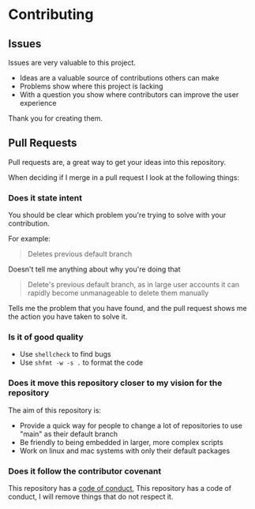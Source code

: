 # Contributing

## Issues

Issues are very valuable to this project.

  - Ideas are a valuable source of contributions others can make
  - Problems show where this project is lacking
  - With a question you show where contributors can improve the user
    experience

Thank you for creating them.

## Pull Requests

Pull requests are, a great way to get your ideas into this repository.

When deciding if I merge in a pull request I look at the following
things:

### Does it state intent

You should be clear which problem you're trying to solve with your
contribution.

For example:

> Deletes previous default branch

Doesn't tell me anything about why you're doing that

> Delete's previous default branch, as in large user accounts it can
> rapidly become unmanageable to delete them manually

Tells me the problem that you have found, and the pull request shows me
the action you have taken to solve it.

### Is it of good quality

  - Use `shellcheck` to find bugs
  - Use `shfmt -w -s .` to format the code

### Does it move this repository closer to my vision for the repository

The aim of this repository is:

  - Provide a quick way for people to change a lot of repositories to
    use "main" as their default branch
  - Be friendly to being embedded in larger, more complex scripts
  - Work on linux and mac systems with only their default packages

### Does it follow the contributor covenant

This repository has a [code of conduct](CODE_OF_CONDUCT.md), This
repository has a code of conduct, I will remove things that do not
respect it.
